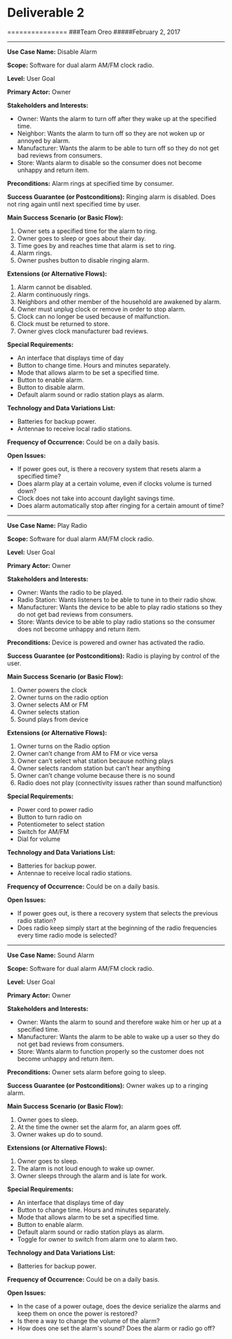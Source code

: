 # Deliverable 2
===============
###Team Oreo
#####February 2, 2017



---

**Use Case Name:** Disable Alarm

**Scope:** Software for dual alarm AM/FM clock radio.

**Level:** User Goal

**Primary Actor:** Owner

**Stakeholders and Interests:**
* Owner: Wants the alarm to turn off after they wake up at the specified time.
* Neighbor: Wants the alarm to turn off so they are not woken up or annoyed by alarm.
* Manufacturer: Wants the alarm to be able to turn off so they do not get bad reviews from consumers.
* Store: Wants alarm to disable so the consumer does not become unhappy and return item.

**Preconditions:** Alarm rings at specified time by consumer.

**Success Guarantee (or Postconditions):** Ringing alarm is disabled. Does not ring again until next specified time by user.

**Main Success Scenario (or Basic Flow):**

1. Owner sets a specified time for the alarm to ring.
2. Owner goes to sleep or goes about their day.
3. Time goes by and reaches time that alarm is set to ring.
4. Alarm rings.
5. Owner pushes button to disable ringing alarm.

**Extensions (or Alternative Flows):**

1. Alarm cannot be disabled.
2. Alarm continuously rings.
3. Neighbors and other member of the household are awakened by alarm.
4. Owner must unplug clock or remove in order to stop alarm.
5. Clock can no longer be used because of malfunction.
6. Clock must be returned to store.
7. Owner gives clock manufacturer bad reviews.

**Special Requirements:**
* An interface that displays time of day
* Button to change time. Hours and minutes separately.
* Mode that allows alarm to be set a specified time.
* Button to enable alarm.
* Button to disable alarm.
* Default alarm sound or radio station plays as alarm.

**Technology and Data Variations List:**
* Batteries for backup power.
* Antennae to receive local radio stations.

**Frequency of Occurrence:** Could be on a daily basis.

**Open Issues:**
* If  power goes out, is there a recovery system that resets alarm a specified time?
* Does alarm play at a certain volume, even if clocks volume is turned down?
* Clock does not take into account daylight savings time.
* Does alarm automatically stop after ringing for a certain amount of time?

---

**Use Case Name:** Play Radio

**Scope:** Software for dual alarm AM/FM clock radio.

**Level:** User Goal

**Primary Actor:** Owner

**Stakeholders and Interests:**
* Owner: Wants the radio to be played.
* Radio Station: Wants listeners to be able to tune in to their radio show.
* Manufacturer: Wants the device to be able to play radio stations so they do not get bad reviews from consumers.
* Store: Wants device to be able to play radio stations so the consumer does not become unhappy and return item.

**Preconditions:** Device is powered and owner has activated the radio.

**Success Guarantee (or Postconditions):** Radio is playing by control of the user.

**Main Success Scenario (or Basic Flow):**

1. Owner powers the clock
2. Owner turns on the radio option
3. Owner selects AM or FM
4. Owner selects station
5. Sound plays from device

**Extensions (or Alternative Flows):**

1. Owner turns on the Radio option
2. Owner can’t change from AM to FM or vice versa
3. Owner can’t select what station because nothing plays
4. Owner selects random station but can’t hear anything
5. Owner can’t change volume because there is no sound
6. Radio does not play (connectivity issues rather than sound malfunction)


**Special Requirements:**
* Power cord to power radio
* Button to turn radio on
* Potentiometer to select station
* Switch for AM/FM
* Dial for volume


**Technology and Data Variations List:**
* Batteries for backup power.
* Antennae to receive local radio stations.

**Frequency of Occurrence:** Could be on a daily basis.

**Open Issues:**
* If  power goes out, is there a recovery system that selects the previous radio station?
* Does radio keep simply start at the beginning of the radio frequencies every time radio mode is selected?

---

**Use Case Name:** Sound Alarm

**Scope:** Software for dual alarm AM/FM clock radio.

**Level:** User Goal

**Primary Actor:** Owner

**Stakeholders and Interests:**
* Owner: Wants the alarm to sound and therefore wake him or her up at a specified time.
* Manufacturer: Wants the alarm to be able to wake up a user so they do not get bad reviews from consumers.
* Store: Wants alarm to function properly so the customer does not become unhappy and return item.

**Preconditions:** Owner sets alarm before going to sleep.

**Success Guarantee (or Postconditions):** Owner wakes up to a ringing alarm.

**Main Success Scenario (or Basic Flow):**

1. Owner goes to sleep.
2. At the time the owner set the alarm for, an alarm goes off.
3. Owner wakes up do to sound.

**Extensions (or Alternative Flows):**

1. Owner goes to sleep.
2. The alarm is not loud enough to wake up owner.
3. Owner sleeps through the alarm and is late for work.

**Special Requirements:**
* An interface that displays time of day
* Button to change time. Hours and minutes separately.
* Mode that allows alarm to be set a specified time.
* Button to enable alarm.
* Default alarm sound or radio station plays as alarm.
* Toggle for owner to switch from alarm one to alarm two.

**Technology and Data Variations List:**
* Batteries for backup power.

**Frequency of Occurrence:** Could be on a daily basis.

**Open Issues:**
* In the case of a power outage, does the device serialize the alarms and keep them on once the power is restored?
* Is there a way to change the volume of the alarm?
* How does one set the alarm's sound? Does the alarm or radio go off?
